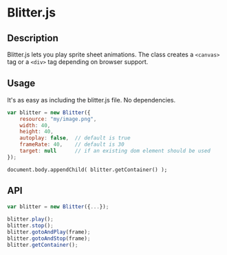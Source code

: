 Blitter.js
==========

Description
-----------

Blitter.js lets you play sprite sheet animations. The class creates a `<canvas>` tag or a `<div>` tag depending 
on browser support.

Usage
-----

It's as easy as including the blitter.js file. No dependencies.
```js
var blitter = new Blitter({
    resource: "my/image.png",
    width: 40,
    height: 40,
    autoplay: false,  // default is true
    frameRate: 40,    // default is 30
    target: null      // if an existing dom element should be used
});
```

    
    document.body.appendChild( blitter.getContainer() );
    
API
---
```js
var blitter = new Blitter({...});
   
blitter.play();
blitter.stop();
blitter.gotoAndPlay(frame);
blitter.gotoAndStop(frame);
blitter.getContainer();
```

